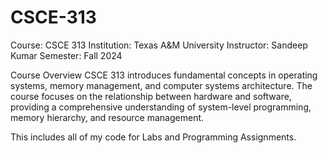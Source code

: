 # CSCE-313

Course: CSCE 313
Institution: Texas A&M University
Instructor: Sandeep Kumar
Semester: Fall 2024

Course Overview
CSCE 313 introduces fundamental concepts in operating systems, memory management, and computer systems architecture. The course focuses on the relationship between hardware and software, providing a comprehensive understanding of system-level programming, memory hierarchy, and resource management.

This includes all of my code for Labs and Programming Assignments.
